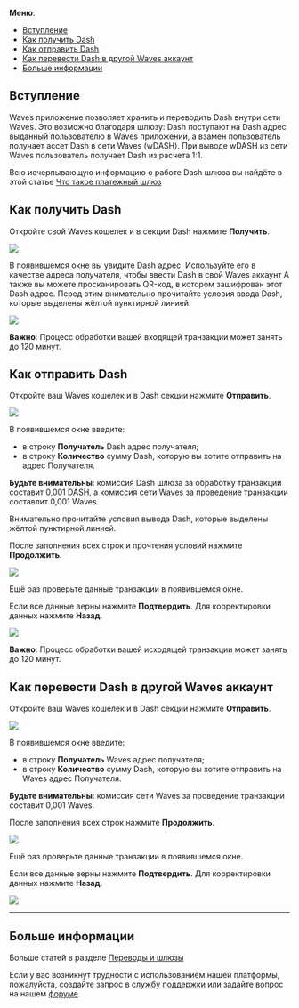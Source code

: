 **Меню**:

* [Вступление](#вступление)
* [Как получить Dash](#как-получить-dash)
* [Как отправить Dash](#как-отправить-dash)
* [Как перевести Dash в другой Waves аккаунт](#как-перевести-dash-в-другой-waves-аккаунт)
* [Больше информации](#больше-информации)

## Вступление

Waves приложение позволяет хранить и переводить Dash внутри сети Waves. Это возможно благодаря шлюзу:
Dash поступают на Dash адрес выданный пользователю в Waves приложении, а взамен пользователь получает ассет Dash в сети Waves (wDASH). При выводе wDASH из сети Waves пользователь получает Dash из расчета 1:1.

Всю исчерпывающую информацию о работе Dash шлюза вы найдёте в этой статье [Что такое платежный шлюз](/waves-client/frequently-asked-questions-faq/transfers-and-gateways/payment-gateway.md)

## Как получить Dash

Откройте свой Waves кошелек и в секции Dash нажмите **Получить**.

![](/_assets/dash_transfers_01.png)

В появившемся окне вы увидите Dash адрес.
Используйте его в качестве адреса получателя, чтобы ввести Dash в свой Waves аккаунт
А также вы можете просканировать QR-код, в котором зашифрован этот Dash адрес.
Перед этим внимательно прочитайте условия ввода Dash, которые выделены жёлтой пунктирной линией.

![](/_assets/dash_transfers_02.png)

**Важно**: Процесс обработки вашей входящей транзакции может занять до 120 минут.

## Как отправить Dash

Откройте ваш Waves кошелек и в Dash секции нажмите **Отправить**.

![](/_assets/dash_transfers_03.png)

В появившемся окне введите:

* в строку **Получатель** Dash адрес получателя;
* в строку **Количество** сумму Dash, которую вы хотите отправить на адрес Получателя.

**Будьте внимательны**: комиссия Dash шлюза за обработку транзакции составит 0,001 DASH, а комиссия сети Waves за проведение транзакции составлит 0,001 Waves.

Внимательно прочитайте условия вывода Dash, которые выделены жёлтой пунктирной линией.

После заполнения всех строк и прочтения условий нажмите **Продолжить**.

![](/_assets/dash_transfers_04.png)

Ещё раз проверьте данные транзакции в появившемся окне.

Если все данные верны нажмите **Подтвердить**. Для корректировки данных нажмите **Назад**.

![](/_assets/dash_transfers_05.png)

**Важно**: Процесс обработки вашей исходящей транзакции может занять до 120 минут.

## Как перевести Dash в другой Waves аккаунт

Откройте ваш Waves кошелек и в Dash секции нажмите **Отправить**.

![](/_assets/dash_transfers_06.png)

В появившемся окне введите:

* в строку **Получатель** Waves адрес получателя;
* в строку **Количество** сумму Dash, которую вы хотите отправить на Waves адрес Получателя.

**Будьте внимательны**: комиссия сети Waves за проведение транзакции составит 0,001 Waves.

После заполнения всех строк нажмите **Продолжить**.

![](/_assets/dash_transfers_07.png)

Ещё раз проверьте данные транзакции в появившемся окне.

Если все данные верны нажмите **Подтвердить**. Для корректировки данных нажмите **Назад**.

![](/_assets/dash_transfers_08.png)

___

## Больше информации

Больше статей в разделе [Переводы и шлюзы](/waves-client/wallet-management.md)

Если у вас возникнут трудности с использованием нашей платформы, пожалуйста, создайте запрос в [службу поддержки](https://support.wavesplatform.com/) или задайте вопрос на нашем [форуме](https://forum.wavesplatform.com/).
